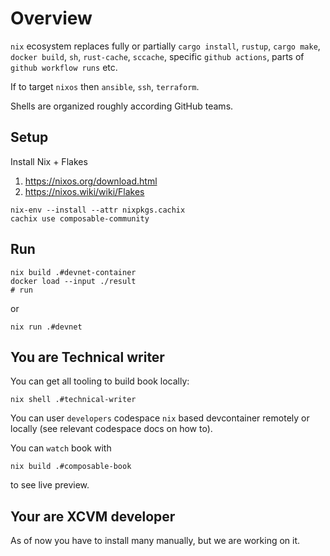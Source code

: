 # Overview

`nix` ecosystem replaces fully or partially `cargo install`, `rustup`, `cargo make`, `docker build`, `sh`, `rust-cache`, `sccache`, specific `github actions`, parts of `github workflow runs`  etc.

If to target `nixos` then `ansible`, `ssh`, `terraform`.

Shells are organized roughly according GitHub teams.

## Setup

Install Nix + Flakes
1. https://nixos.org/download.html
2. https://nixos.wiki/wiki/Flakes


```shell
nix-env --install --attr nixpkgs.cachix
cachix use composable-community
```

## Run

```shell
nix build .#devnet-container
docker load --input ./result
# run 
```

or

```shell
nix run .#devnet
```


## You are Technical writer

You can get all tooling to build book locally:

```shell
nix shell .#technical-writer
```

You can user `developers` codespace `nix` based devcontainer remotely or locally (see relevant codespace docs on how to).

You can `watch` book with

```shell
nix build .#composable-book
```

to see live preview.

## Your are XCVM developer

As of now you have to install many manually, but we are working on it.